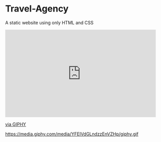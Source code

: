# Travel-Agency
A static website using only HTML and CSS


<iframe src="https://giphy.com/embed/YFEIVdGLndzzEnVZHp" width="480" height="279" frameBorder="0" class="giphy-embed" allowFullScreen></iframe><p><a href="https://giphy.com/gifs/static-css-html-YFEIVdGLndzzEnVZHp">via GIPHY</a></p>

https://media.giphy.com/media/YFEIVdGLndzzEnVZHp/giphy.gif
